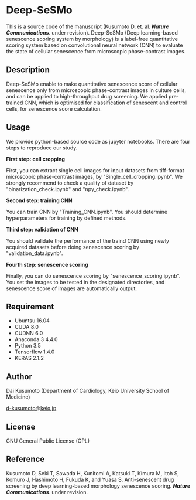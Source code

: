 # Deep-SeSMo

This is a source code of the manuscript (Kusumoto D, et. al. ***Nature Communications***. under revision).
Deep-SeSMo (Deep learning-based senescence scoring system by morphology) is a label-free quantitative scoring system based on convolutional neural network (CNN) to evaluate the state of cellular senescence from microscopic phase-contrast images.

## Description

Deep-SeSMo enable to make quantitative senescence score of cellular senescence only from microscopic phase-contrast images in culture cells, and can be applied to high-throughput drug screening. We applied pre-trained CNN, which is optimised for classification of senescent and control cells, for senescence score calculation.

## Usage

We provide python-based source code as jupyter notebooks.
There are four steps to reproduce our study.



**First step: cell cropping**

First, you can extract single cell images for input datasets from tiff-format microscopic phase-contrast images, by "Single_cell_cropping.ipynb". We strongly recommend to check a quality of dataset by "binarization_check.ipynb" and "npy_check.ipynb". 

**Second step: training CNN**

You can train CNN by "Training_CNN.ipynb". You should determine hyperparameters for training by defined methods.

**Third step: validation of CNN**

You should validate the performance of the traind CNN using newly acquired datasets before doing senescence scoring  by "validation_data.ipynb". 

**Fourth step: senescence scoring**

Finally, you can do senescence scoring by "senescence_scoring.ipynb". You set the images to be tested in the designated directories, and senescence score of  images are automatically output.



## Requirement
- Ubuntsu 16.04
- CUDA 8.0
- CUDNN 6.0
- Anaconda 3 4.4.0
- Python 3.5
- Tensorflow 1.4.0
- KERAS 2.1.2



## Author

Dai Kusumoto (Department of Cardiology, Keio University School of Medicine)

d-kusumoto@keio.jp

## License
GNU General Public License (GPL)

## Reference
Kusumoto D, Seki T, Sawada H, Kunitomi A, Katsuki T, Kimura M, Itoh S, Komuro J, Hashimoto H, Fukuda K, and Yuasa S. Anti-senescent drug screening by deep learning-based morphology senescence scoring. ***Nature Communications***. under revision. 

